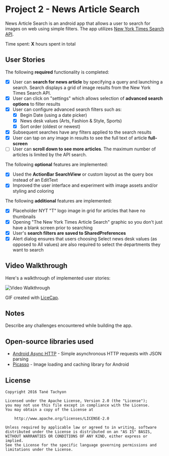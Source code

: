 # Project 2 - News Article Search

News Article Search is an android app that allows a user to search for images on web using simple filters. The app utilizes [New York Times Search API](http://developer.nytimes.com/docs/read/article_search_api_v2).

Time spent: **X** hours spent in total

## User Stories

The following **required** functionality is completed:

* [x] User can **search for news article** by specifying a query and launching a search. Search displays a grid of image results from the New York Times Search API.
* [x] User can click on "settings" which allows selection of **advanced search options** to filter results
* [x] User can configure advanced search filters such as:
  * [x] Begin Date (using a date picker)
  * [x] News desk values (Arts, Fashion & Style, Sports)
  * [x] Sort order (oldest or newest)
* [x] Subsequent searches have any filters applied to the search results
* [x] User can tap on any image in results to see the full text of article **full-screen**
* [ ] User can **scroll down to see more articles**. The maximum number of articles is limited by the API search.

The following **optional** features are implemented:

* [x] Used the **ActionBar SearchView** or custom layout as the query box instead of an EditText
* [x] Improved the user interface and experiment with image assets and/or styling and coloring

The following **additional** features are implemented:

* [x] Placeholder NYT "T" logo image in grid for articles that have no thumbnails
* [x] Opening "The New York Times Article Search" graphic so you don't just have a blank screen prior to searching
* [x] User's **search filters are saved to SharedPreferences**
* [x] Alert dialog ensures that users choosing Select news desk values (as opposed to All values) are also required to select the departments they want to search 

## Video Walkthrough

Here's a walkthrough of implemented user stories:

<img src='http://i.imgur.com/link/to/your/gif/file.gif' title='Video Walkthrough' width='' alt='Video Walkthrough' />

GIF created with [LiceCap](http://www.cockos.com/licecap/).

## Notes

Describe any challenges encountered while building the app.

## Open-source libraries used

- [Android Async HTTP](https://github.com/loopj/android-async-http) - Simple asynchronous HTTP requests with JSON parsing
- [Picasso](http://square.github.io/picasso/) - Image loading and caching library for Android

## License

    Copyright 2016 Tané Tachyon

    Licensed under the Apache License, Version 2.0 (the "License");
    you may not use this file except in compliance with the License.
    You may obtain a copy of the License at

        http://www.apache.org/licenses/LICENSE-2.0

    Unless required by applicable law or agreed to in writing, software
    distributed under the License is distributed on an "AS IS" BASIS,
    WITHOUT WARRANTIES OR CONDITIONS OF ANY KIND, either express or implied.
    See the License for the specific language governing permissions and
    limitations under the License.
